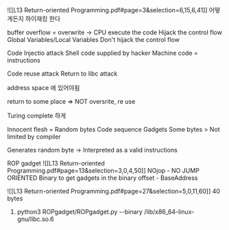 ![[L13 Return-oriented Programming.pdf#page=3&selection=6,15,6,41]]
어떻게든지 하이재킹 한다

buffer overflow = overwrite -> CPU execute the code
Hijack the control flow
Global Variables/Local Variables
Don't hijack the control flow

Code Injectio attack
	Shell code supplied by hacker
	Machine code = instructions

Code reuse attack
Return to libc attack

address space 에 있어야됨

return to some place => NOT oversrite, re use

Turing complete 하게

Innocent flesh = Random bytes
Code sequence
	Gadgets
		Some bytes > Not limited by compiler

Generates random byte -> Interpreted as a valid instructions

ROP gadget
![[L13 Return-oriented Programming.pdf#page=13&selection=3,0,4,50]]
NOjop - NO JUMP ORIENTED
Binary to get gadgets in the binary
offset - BaseAddress

![[L13 Return-oriented Programming.pdf#page=27&selection=5,0,11,60]]
40 bytes


1. python3 ROPgadget/ROPgadget.py --binary /lib/x86_64-linux-gnu/libc.so.6